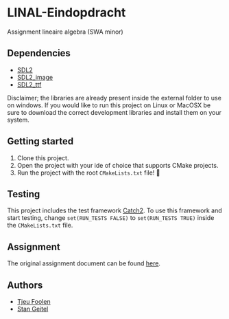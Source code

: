 # LINAL-Eindopdracht
Assignment lineaire algebra (SWA minor)

## Dependencies
- [SDL2](https://www.libsdl.org/download-2.0.php)
- [SDL2_image](https://www.libsdl.org/projects/SDL_image/)
- [SDL2_ttf](https://www.libsdl.org/projects/SDL_ttf/)

Disclaimer; the libraries are already present inside the external folder to use on windows. If you would like to
run this project on Linux or MacOSX be sure to download the correct development libraries and install them on
your system.

## Getting started
1. Clone this project.
2. Open the project with your ide of choice that supports CMake projects.
3. Run the project with the root `CMakeLists.txt` file! :tada:

## Testing
This project includes the test framework [Catch2](https://github.com/catchorg/Catch2). To use this framework and start testing, 
change `set(RUN_TESTS FALSE)` to `set(RUN_TESTS TRUE)` inside the `CMakeLists.txt` file.

## Assignment
The original assignment document can be found [here](LINAL_Assessment_2020-11-13.pdf).

## Authors
- [Tjeu Foolen](https://github.com/tjeufoolen)
- [Stan Geitel](https://github.com/stangeitel)
